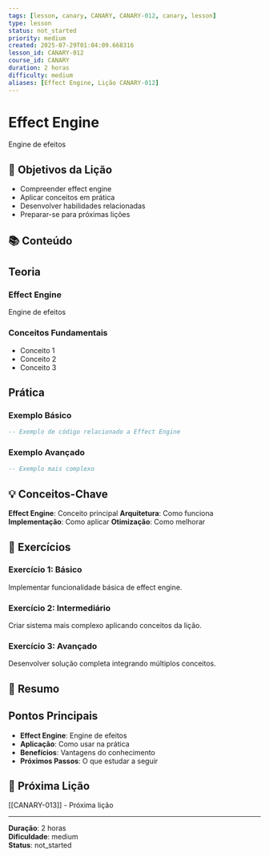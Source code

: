 ```yaml
---
tags: [lesson, canary, CANARY, CANARY-012, canary, lesson]
type: lesson
status: not_started
priority: medium
created: 2025-07-29T01:04:09.668316
lesson_id: CANARY-012
course_id: CANARY
duration: 2 horas
difficulty: medium
aliases: [Effect Engine, Lição CANARY-012]
---
```


# Effect Engine

Engine de efeitos

## 🎯 Objetivos da Lição

- Compreender effect engine
- Aplicar conceitos em prática
- Desenvolver habilidades relacionadas
- Preparar-se para próximas lições

## 📚 Conteúdo


## Teoria

### Effect Engine
Engine de efeitos

### Conceitos Fundamentais
- Conceito 1
- Conceito 2
- Conceito 3

## Prática

### Exemplo Básico
```lua
-- Exemplo de código relacionado a Effect Engine
```

### Exemplo Avançado
```lua
-- Exemplo mais complexo
```


## 💡 Conceitos-Chave

**Effect Engine**: Conceito principal
**Arquitetura**: Como funciona
**Implementação**: Como aplicar
**Otimização**: Como melhorar

## 🧪 Exercícios


### Exercício 1: Básico
Implementar funcionalidade básica de effect engine.

### Exercício 2: Intermediário
Criar sistema mais complexo aplicando conceitos da lição.

### Exercício 3: Avançado
Desenvolver solução completa integrando múltiplos conceitos.


## 📝 Resumo


## Pontos Principais

- **Effect Engine**: Engine de efeitos
- **Aplicação**: Como usar na prática
- **Benefícios**: Vantagens do conhecimento
- **Próximos Passos**: O que estudar a seguir


## 🔗 Próxima Lição

[[CANARY-013]] - Próxima lição

---

**Duração**: 2 horas  
**Dificuldade**: medium  
**Status**: not_started
